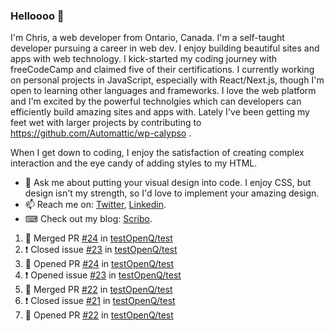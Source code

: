 ### Helloooo 👋

I'm Chris, a web developer from Ontario, Canada. I'm a self-taught developer pursuing a career in web dev. I enjoy building beautiful sites and apps with web technology.
I kick-started my coding journey with freeCodeCamp and claimed five of their certifications.  I currently working on personal projects in JavaScript, especially with React/Next.js, though I'm open to learning other languages and frameworks. I love the web platform and I'm excited by the powerful technolgies which can developers can efficiently build amazing sites and apps with. Lately I've been getting my feet wet with larger projects by contributing to https://github.com/Automattic/wp-calypso .

When I get down to coding, I enjoy the satisfaction of creating complex interaction and the eye candy of adding styles to my HTML. 

- 💬 Ask me about putting your visual design into code. I enjoy CSS, but design isn't my strength, so I'd love to implement your amazing design.
- 📫 Reach me on: [Twitter](https://twitter.com/Christo28120856), [Linkedin](https://www.linkedin.com/in/christopher-stevers-07b9a5204/).
- ⌨ Check out my blog: [Scribo](https://christopherstevers.cf).
<!--
**Christopher-Stevers/Christopher-Stevers** is a ✨ _special_ ✨ repository because its `README.md` (this file) appears on your GitHub profile.

Here are some ideas to get you started:

- 🔭 I’m currently working on ...
- 🌱 I’m currently learning ...
- 👯 I’m looking to collaborate on ...
- 🤔 I’m looking for help with ...
- 😄 Pronouns: ...
- ⚡ Fun fact: ...
-->

<!--START_SECTION:activity-->
1. 🎉 Merged PR [#24](https://github.com/testOpenQ/test/pull/24) in [testOpenQ/test](https://github.com/testOpenQ/test)
2. ❗️ Closed issue [#23](https://github.com/testOpenQ/test/issues/23) in [testOpenQ/test](https://github.com/testOpenQ/test)
3. 💪 Opened PR [#24](https://github.com/testOpenQ/test/pull/24) in [testOpenQ/test](https://github.com/testOpenQ/test)
4. ❗️ Opened issue [#23](https://github.com/testOpenQ/test/issues/23) in [testOpenQ/test](https://github.com/testOpenQ/test)
5. 🎉 Merged PR [#22](https://github.com/testOpenQ/test/pull/22) in [testOpenQ/test](https://github.com/testOpenQ/test)
6. ❗️ Closed issue [#21](https://github.com/testOpenQ/test/issues/21) in [testOpenQ/test](https://github.com/testOpenQ/test)
7. 💪 Opened PR [#22](https://github.com/testOpenQ/test/pull/22) in [testOpenQ/test](https://github.com/testOpenQ/test)
<!--END_SECTION:activity-->

